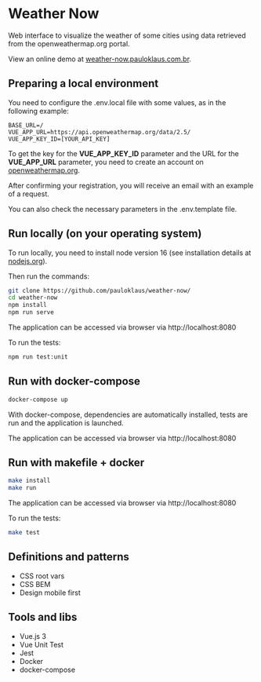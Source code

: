 # Weather Now

Web interface to visualize the weather of some cities using data retrieved from the openweathermap.org portal.

View an online demo at [weather-now.pauloklaus.com.br](https://weather-now.pauloklaus.com.br).

## Preparing a local environment

You need to configure the .env.local file with some values, as in the following example:

```env
BASE_URL=/
VUE_APP_URL=https://api.openweathermap.org/data/2.5/
VUE_APP_KEY_ID=[YOUR_API_KEY]
```

To get the key for the **VUE_APP_KEY_ID** parameter and the URL for the **VUE_APP_URL** parameter, you need to create an account on [openweathermap.org](https://openweathermap.org).

After confirming your registration, you will receive an email with an example of a request.

You can also check the necessary parameters in the .env.template file.

## Run locally (on your operating system)

To run locally, you need to install node version 16 (see installation details at [nodejs.org](https://nodejs.org/)).

Then run the commands:

```sh
git clone https://github.com/pauloklaus/weather-now/
cd weather-now
npm install
npm run serve
```

The application can be accessed via browser via http://localhost:8080

To run the tests:

```sh
npm run test:unit
```

## Run with docker-compose

```sh
docker-compose up
```

With docker-compose, dependencies are automatically installed, tests are run and the application is launched.

The application can be accessed via browser via http://localhost:8080

## Run with makefile + docker

```sh
make install
make run
```

The application can be accessed via browser via http://localhost:8080

To run the tests:

```sh
make test
```

## Definitions and patterns

* CSS root vars
* CSS BEM
* Design mobile first

## Tools and libs

* Vue.js 3
* Vue Unit Test
* Jest
* Docker
* docker-compose
